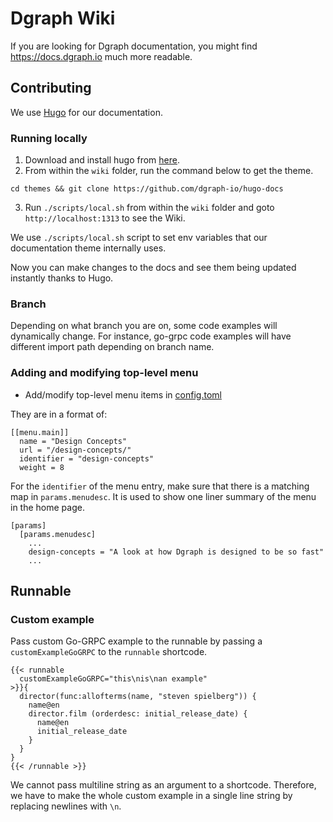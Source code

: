 # Dgraph Wiki

If you are looking for Dgraph documentation, you might find https://docs.dgraph.io much more readable.

## Contributing

We use [Hugo](https://gohugo.io/s) for our documentation.

### Running locally

1. Download and install hugo from [here](https://github.com/spf13/hugo/releases).
2. From within the `wiki` folder, run the command below to get the theme.

```
cd themes && git clone https://github.com/dgraph-io/hugo-docs
```

3. Run `./scripts/local.sh` from within the `wiki` folder and goto `http://localhost:1313` to see the Wiki.

We use `./scripts/local.sh` script to set env variables that our documentation theme internally uses.

Now you can make changes to the docs and see them being updated instantly thanks to Hugo.

### Branch

Depending on what branch you are on, some code examples will dynamically change. For instance, go-grpc code examples will have different import path depending on branch name.

### Adding and modifying top-level menu

* Add/modify top-level menu items in [config.toml](https://github.com/dgraph-io/dgraph/blob/master/wiki/config.toml)

They are in a format of:

```
[[menu.main]]
  name = "Design Concepts"
  url = "/design-concepts/"
  identifier = "design-concepts"
  weight = 8
```

For the `identifier` of the menu entry, make sure that there is a matching map in `params.menudesc`. It is used to show one liner summary of the menu in the home page.

```
[params]
  [params.menudesc]
    ...
    design-concepts = "A look at how Dgraph is designed to be so fast"
    ...
```


## Runnable

### Custom example

Pass custom Go-GRPC example to the runnable by passing a `customExampleGoGRPC` to the `runnable` shortcode.

```
{{< runnable
  customExampleGoGRPC="this\nis\nan example"
>}}{
  director(func:allofterms(name, "steven spielberg")) {
    name@en
    director.film (orderdesc: initial_release_date) {
      name@en
      initial_release_date
    }
  }
}
{{< /runnable >}}
```

We cannot pass multiline string as an argument to a shortcode. Therefore, we
have to make the whole custom example in a single line string by replacing newlines with `\n`.
